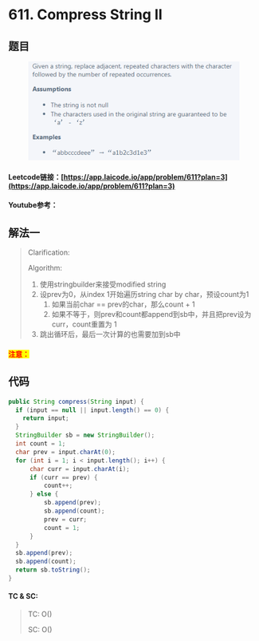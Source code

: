 # 611. Compress String II

## 题目

<figure><img src="../../.gitbook/assets/image (8) (2).png" alt=""><figcaption></figcaption></figure>

#### Leetcode链接：[https://app.laicode.io/app/problem/611?plan=3](https://app.laicode.io/app/problem/611?plan=3)

#### Youtube参考：

## 解法一

> Clarification:&#x20;
>
> Algorithm:&#x20;
>
> 1. 使用stringbuilder来接受modified string
> 2. 设prev为0，从index 1开始遍历string char by char，预设count为1
>    1. 如果当前char == prev的char，那么count + 1
>    2. 如果不等于，则prev和count都append到sb中，并且把prev设为curr，count重置为 1
> 3. 跳出循环后，最后一次计算的也需要加到sb中

#### <mark style="color:red;">注意：</mark>

## 代码

```java
public String compress(String input) {
  if (input == null || input.length() == 0) {
    return input;
  }
  StringBuilder sb = new StringBuilder();
  int count = 1;
  char prev = input.charAt(0);
  for (int i = 1; i < input.length(); i++) {
      char curr = input.charAt(i);
      if (curr == prev) {
          count++;
      } else {
          sb.append(prev);
          sb.append(count);
          prev = curr;
          count = 1;
      }
  }
  sb.append(prev);
  sb.append(count);
  return sb.toString();
}
```

#### TC & SC:&#x20;

> TC: O()
>
> SC: O()
